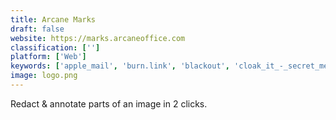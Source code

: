 ```yaml
---
title: Arcane Marks
draft: false 
website: https://marks.arcaneoffice.com
classification: ['']
platform: ['Web']
keywords: ['apple_mail', 'burn.link', 'blackout', 'cloak_it_-_secret_messages', 'confide_for_imessage', 'datamask.tech', 'eye_of_gnome_(eog)', 'gitguardian', 'image_blur', 'mockdown', 'naas', 'nachricht.co', 'quicklook', 'redacted', 'seer', 'unsend', 'viso', 'xnview_mp', 'qallinone', 'sup3rs3cretmes5age']
image: logo.png
---
```

Redact & annotate parts of an image in 2 clicks.